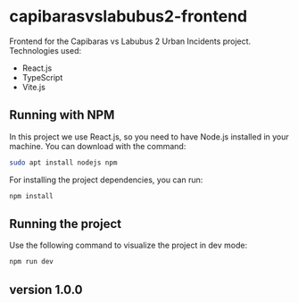 # capibarasvslabubus2-frontend

Frontend for the Capibaras vs Labubus 2 Urban Incidents project.
Technologies used: 
- React.js
- TypeScript
- Vite.js


## Running with NPM
In this project we use React.js, so you need to have Node.js installed in your machine. You can download with the command:
```bash
sudo apt install nodejs npm
```

For installing the project dependencies, you can run:
```bash
npm install
```

## Running the project
Use the following command to visualize the project in dev mode:
```bash
npm run dev
```

## version 1.0.0